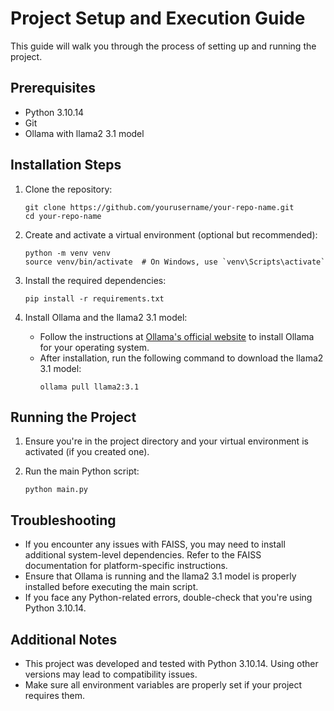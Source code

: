 
# Project Setup and Execution Guide

This guide will walk you through the process of setting up and running the project.

## Prerequisites

- Python 3.10.14
- Git
- Ollama with llama2 3.1 model

## Installation Steps

1. Clone the repository:
   ```
   git clone https://github.com/yourusername/your-repo-name.git
   cd your-repo-name
   ```

2. Create and activate a virtual environment (optional but recommended):
   ```
   python -m venv venv
   source venv/bin/activate  # On Windows, use `venv\Scripts\activate`
   ```

3. Install the required dependencies:
   ```
   pip install -r requirements.txt
   ```

4. Install Ollama and the llama2 3.1 model:
   - Follow the instructions at [Ollama's official website](https://ollama.ai/) to install Ollama for your operating system.
   - After installation, run the following command to download the llama2 3.1 model:
     ```
     ollama pull llama2:3.1
     ```

## Running the Project

1. Ensure you're in the project directory and your virtual environment is activated (if you created one).

2. Run the main Python script:
   ```
   python main.py
   ```

## Troubleshooting

- If you encounter any issues with FAISS, you may need to install additional system-level dependencies. Refer to the FAISS documentation for platform-specific instructions.
- Ensure that Ollama is running and the llama2 3.1 model is properly installed before executing the main script.
- If you face any Python-related errors, double-check that you're using Python 3.10.14.

## Additional Notes

- This project was developed and tested with Python 3.10.14. Using other versions may lead to compatibility issues.
- Make sure all environment variables are properly set if your project requires them.
